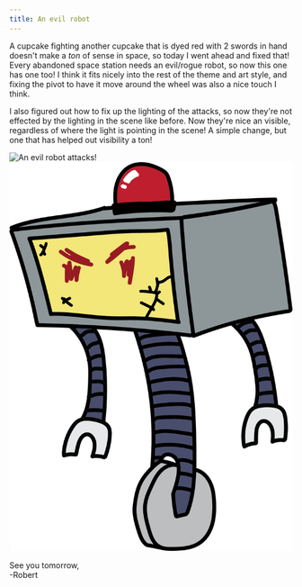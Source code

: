 ```yaml
---
title: An evil robot
---
```


A cupcake fighting another cupcake that is dyed red with 2 swords in hand doesn't make a *ton* of sense in space, so today I went ahead and fixed that! Every abandoned space station needs an evil/rogue robot, so now this one has one too! I think it fits nicely into the rest of the theme and art style, and fixing the pivot to have it move around the wheel was also a nice touch I think.  

I also figured out how to fix up the lighting of the attacks, so now they're not effected by the lighting in the scene like before. Now they're nice an visible, regardless of where the light is pointing in the scene! A simple change, but one that has helped out visibility a ton!  

![An evil robot attacks!](/projects/devtober-2021/assets/10-25-2021.gif)  
![The robot artwork itself](/projects/devtober-2021/assets/10-25-2021.png)  

See you tomorrow,  
-Robert
